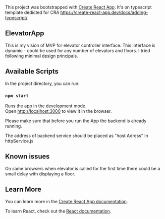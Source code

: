 This project was bootstrapped with [Create React App](https://github.com/facebook/create-react-app).
It's on typescript template dedicted for CRA https://create-react-app.dev/docs/adding-typescript/

## ElevatorApp

This is my vision of MVP for elevator controller interface.
This interface is dynamic - could be used for any number of elevators and floors.
I tried following minimal design principals.


## Available Scripts

In the project directory, you can run:

### `npm start`

Runs the app in the development mode.<br />
Open [http://localhost:3000](http://localhost:3000) to view it in the browser.

Please make sure that before you run the App the backend is already running.

The address of backend service should be placed as "host Adress" in httpService.js


## Known issues

On same browsers when elevator is called for the first time there could be a small delay with displaying a floor.

## Learn More

You can learn more in the [Create React App documentation](https://facebook.github.io/create-react-app/docs/getting-started).

To learn React, check out the [React documentation](https://reactjs.org/).
